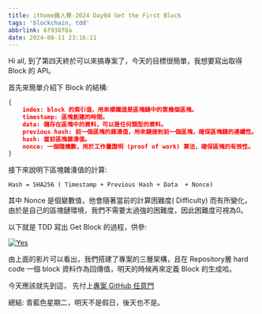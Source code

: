 ```yaml
---
title: ithome鐵人賽-2024 Day04 Get the First Block
tags: 'blockchain, tdd'
abbrlink: 6f938f8a
date: 2024-08-11 23:16:11
---
```

Hi all,  到了第四天終於可以來搞專案了，今天的目標很簡單，我想要寫出取得 Block 的 API。

首先來簡單介紹下 Block 的結構:

```json
{
    index: block 的索引值，用來標識這是區塊鏈中的第幾個區塊。
    timestamp: 區塊創建的時間。
    data: 儲存在區塊中的資料，可以是任何類型的資料。
    previous hash: 前一個區塊的雜湊值，用來鏈接到前一個區塊，確保區塊鏈的連續性。
    hash: 當前區塊雜湊值。
    nonce: 一個隨機數，用於工作量證明 (proof of work) 算法，確保區塊的有效性。
}
```

接下來說明下區塊雜湊值的計算:

`Hash = SHA256 ( Timestamp + Previous Hash + Data  + Nonce)`

其中 Nonce 是個變數值，他會隨著當前的計算困難度( Difficulty) 而有所變化，由於是自己的區塊鏈環境，我們不需要太過強的困難度，因此困難度可視為0。

以下就是 TDD 寫出 Get Block 的過程，供參:

[![Yes](https://img.youtube.com/vi/2e_w17iWLSU/0.jpg)](https://www.youtube.com/watch?v=2e_w17iWLSU)

由上面的影片可以看出，我們搭建了專案的三層架構，且在 Repository層 hard code 一個 block 資料作為回傳值，明天的時候再來定義 Block 的生成哈。

今天應該就先到這， 先付上[專案 GitHub 任意門](https://github.com/CodeMachine0121/CustomBlockChainLab.git)


總結: 青藍色星期二，明天不是假日，後天也不是。
